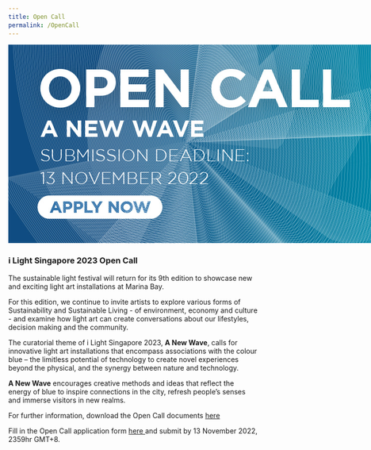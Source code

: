 ```yaml
---
title: Open Call
permalink: /OpenCall
---
```


<div style="width:800px"><img src="/images/iLSGOpenCall.jpg" alt="i Light Singapore Open Call" /></div>

### **i Light Singapore 2023 Open Call**

The sustainable light festival will return for its 9th edition to showcase new and exciting light art installations at Marina Bay.

For this edition, we continue to invite artists to explore various forms of Sustainability and Sustainable Living - of environment, economy and culture - and examine how light art can create conversations about our lifestyles, decision making and the community.

The curatorial theme of i Light Singapore 2023, **A New Wave**, calls for innovative light art installations that encompass associations with the colour blue – the limitless potential of technology to create novel experiences beyond the physical, and the synergy between nature and technology. 

**A New Wave** encourages creative methods and ideas that reflect the energy of blue to inspire connections in the city, refresh people’s senses and immerse visitors in new realms. 

For further information, download the Open Call documents <a href="(https://www.ilightsingapore.gov.sg/-/media/iLSG2023Image/i-Light-Singapore-2023---Open-Call.pdf)" target="_blank"> here </a> 

Fill in the Open Call application form <a href="https://forms.gle/XKDSqi3wo1KNoKGq9" target="_blank"> here </a> and submit by 13 November 2022, 2359hr GMT+8.

